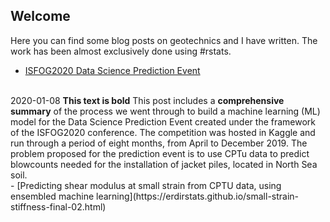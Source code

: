 ## Welcome

Here you can find some blog posts on geotechnics and I have written. The work has been almost exclusively done using #rstats.
<br>
- [ISFOG2020 Data Science Prediction Event](https://erdirstats.github.io/isfog-2020-final.html)
<br>
2020-01-08  
<b>This text is bold</b>
This post includes a <b>comprehensive summary</b> of the process we went through to build a machine learning (ML) model for the Data Science Prediction Event created under the framework of the ISFOG2020 conference. The competition was hosted in Kaggle and run through a period of eight months, from April to December 2019. The problem proposed for the prediction event is to use CPTu data to predict blowcounts needed for the installation of jacket piles, located in North Sea soil.
<br>
- [Predicting shear modulus at small strain from CPTU data, using ensembled machine learning](https://erdirstats.github.io/small-strain-stiffness-final-02.html)

